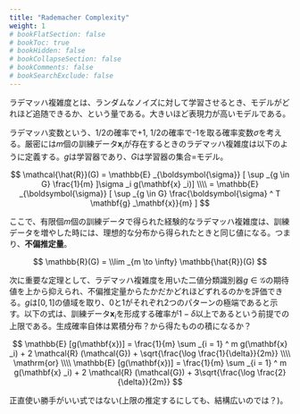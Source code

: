 ```yaml
---
title: "Rademacher Complexity"
weight: 1
# bookFlatSection: false
# bookToc: true
# bookHidden: false
# bookCollapseSection: false
# bookComments: false
# bookSearchExclude: false
---
```


ラデマッハ複雑度とは、ランダムなノイズに対して学習させるとき、モデルがどれほど追随できるか、という量である。大きいほど表現力が高いモデルである。

ラデマッハ変数という、1/2の確率で+1, 1/2の確率で-1を取る確率変数$\sigma$を考える。厳密には$m$個の訓練データ$\mathbf{x} _i$が存在するときのラデマッハ複雑度は以下のように定義する。$g$は学習器であり、$G$は学習器の集合=モデル。

$$
\mathcal{\hat{R}}(G) = \mathbb{E} _{\boldsymbol{\sigma}} [ \sup _{g \in G} \frac{1}{m} ]\sigma _i g(\mathbf{x} _i)] \\\\ 
= \mathbb{E} _{\boldsymbol{\sigma}} [ \sup _{g \in G} \frac{\boldsymbol{\sigma} ^ T \mathbf{g} _\mathbf{x}}{m} ]
$$

ここで、有限個$m$個の訓練データで得られた経験的なラデマッハ複雑度は、訓練データを増やした時には、理想的な分布から得られたときと同じ値になる。つまり、**不偏推定量**。

$$
\mathbb{R}(G) = \\lim _{m \to \infty} \mathbb{\hat{R}}(G)
$$

次に重要な定理として、ラデマッハ複雑度を用いた二値分類識別器$g \in \mathcal{G}$の期待値を上から抑えられ、不偏推定量からたかだかどれほどずれるのかを評価できる。$g$は$[0, 1]$の値域を取り、0と1がそれぞれ2つのパターンの極端であると示す。以下の式は、訓練データ$\mathbf{x} _i$を形成する確率が$1 - \delta$以上であるという前提での上限である。生成確率自体は累積分布？から得たものの積になるか？

$$
\mathbb{E} [g(\mathbf{x})] = \frac{1}{m} \sum _{i = 1} ^ m g(\mathbf{x} _i) + 2 \mathcal{R} (\mathcal{G}) + \sqrt{\frac{\log \frac{1}{\delta}}{2m}} \\\\ 
\mathrm{or} \\\\ 
\mathbb{E} [g(\mathbf{x})] = \frac{1}{m} \sum _{i = 1} ^ m g(\mathbf{x} _i) + 2 \mathcal{R} (\mathcal{G}) + 3\sqrt{\frac{\log \frac{2}{\delta}}{2m}}
$$

正直使い勝手がいい式ではない(上限の推定するにしても、結構広いのでは？)。

